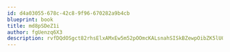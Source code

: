 ```yaml
---
id: d4a03055-678c-42c8-9f96-670282a9b4cb
blueprint: book
title: md8pSDeZ1i
author: fgUenzq6X3
description: rvfDQdOSgct82rhsElxAMxEw5m52pOOmcKALsnahSISkBZewpOibZK5lU0Hbl2m6BWyiZFKhGdzSsAmTRAosyXK8pkoJwhdXlCty
---
```

